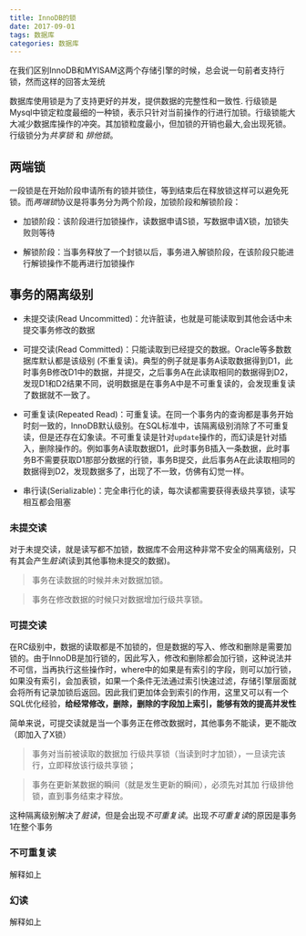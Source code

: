 ```yaml
---
title: InnoDB的锁
date: 2017-09-01
tags: 数据库
categories: 数据库
---
```


在我们区别InnoDB和MYISAM这两个存储引擎的时候，总会说一句前者支持行锁，然而这样的回答太笼统

数据库使用锁是为了支持更好的并发，提供数据的完整性和一致性. 行级锁是Mysql中锁定粒度最细的一种锁，表示只针对当前操作的行进行加锁。行级锁能大大减少数据库操作的冲突。其加锁粒度最小，但加锁的开销也最大,会出现死锁。行级锁分为*共享锁* 和 *排他锁*。

## 两端锁

一段锁是在开始阶段申请所有的锁并锁住，等到结束后在释放锁这样可以避免死锁。而*两端锁*协议是将事务分为两个阶段，加锁阶段和解锁阶段：

+ 加锁阶段：该阶段进行加锁操作，读数据申请S锁，写数据申请X锁，加锁失败则等待

+ 解锁阶段：当事务释放了一个封锁以后，事务进入解锁阶段，在该阶段只能进行解锁操作不能再进行加锁操作

## 事务的隔离级别

+ 未提交读(Read Uncommitted)：允许脏读，也就是可能读取到其他会话中未提交事务修改的数据

+ 可提交读(Read Committed)：只能读取到已经提交的数据。Oracle等多数数据库默认都是该级别 (不重复读)。典型的例子就是事务A读取数据得到D1，此时事务B修改D1中的数据，并提交，之后事务A在此读取相同的数据得到D2，发现D1和D2结果不同，说明数据是在事务A中是不可重复读的，会发现重复读了数据就不一致了。

+ 可重复读(Repeated Read)：可重复读。在同一个事务内的查询都是事务开始时刻一致的，InnoDB默认级别。在SQL标准中，该隔离级别消除了不可重复读，但是还存在幻象读。不可重复读是针对`update`操作的，而幻读是针对插入，删除操作的。例如事务A读取数据D1，此时事务B插入一条数据，此时事务B不需要获取D1那部分数据的行锁，事务B提交，此后事务A在此读取相同的数据得到D2，发现数据多了，出现了不一致，仿佛有幻觉一样。

+ 串行读(Serializable)：完全串行化的读，每次读都需要获得表级共享锁，读写相互都会阻塞

### 未提交读

对于未提交读，就是读写都不加锁，数据库不会用这种非常不安全的隔离级别，只有其会产生*脏读*(读到其他事物未提交的数据)。

> 事务在读数据的时候并未对数据加锁。

> 事务在修改数据的时候只对数据增加行级共享锁。

### 可提交读

在RC级别中，数据的读取都是不加锁的，但是数据的写入、修改和删除是需要加锁的。由于InnoDB是加行锁的，因此写入，修改和删除都会加行锁，这种说法并不可信，当再执行这些操作时，where中的如果是有索引的字段，则可以加行锁，如果没有索引，会加表锁，如果一个条件无法通过索引快速过滤，存储引擎层面就会将所有记录加锁后返回。因此我们更加体会到索引的作用，这里又可以有一个SQL优化经验，**给经常修改，删除，删除的字段加上索引，能够有效的提高并发性**

简单来说，可提交读就是当一个事务正在修改数据时，其他事务不能读，更不能改（即加入了X锁）

> 事务对当前被读取的数据加 行级共享锁（当读到时才加锁），一旦读完该行，立即释放该行级共享锁；

> 事务在更新某数据的瞬间（就是发生更新的瞬间），必须先对其加 行级排他锁，直到事务结束才释放。

这种隔离级别解决了*脏读*，但是会出现*不可重复读*。出现*不可重复读*的原因是事务1在整个事务

### 不可重复读

解释如上

### 幻读

解释如上
